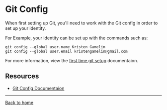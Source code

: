 # Git Config
When first setting up Git, you'll need to work with the Git config in order to set up your identity.

For Example, your identity can be set up with the commands such as:

```
git config --global user.name Kristen Gamelin
git config --global user.email kristengamelin@gmail.com
```
For more information, view the [first time git setup](https://git-scm.com/book/en/v2/Getting-Started-First-Time-Git-Setup) documentaion.

## Resources

- [Git Config Documentaion](https://git-scm.com/docs/git-config)

---

[Back to home](../README.md)
